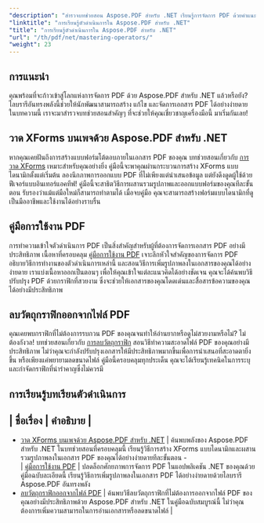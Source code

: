 ```yaml
---
"description": "สำรวจบทช่วยสอน Aspose.PDF สำหรับ .NET เรียนรู้การจัดการ PDF ด้วยคำแนะนำปฏิบัติเกี่ยวกับ XForms ตัวดำเนินการ PDF และการลบวัตถุกราฟิก"
"linktitle": "การเรียนรู้ตัวดำเนินการใน Aspose.PDF สำหรับ .NET"
"title": "การเรียนรู้ตัวดำเนินการใน Aspose.PDF สำหรับ .NET"
"url": "/th/pdf/net/mastering-operators/"
"weight": 23
---
```


## การแนะนำ

คุณพร้อมที่จะก้าวเข้าสู่โลกแห่งการจัดการ PDF ด้วย Aspose.PDF สำหรับ .NET แล้วหรือยัง? ไลบรารีอันทรงพลังนี้ช่วยให้นักพัฒนาสามารถสร้าง แก้ไข และจัดการเอกสาร PDF ได้อย่างง่ายดาย ในบทความนี้ เราจะมาสำรวจบทช่วยสอนสำคัญๆ ที่จะช่วยให้คุณเชี่ยวชาญเครื่องมือนี้ มาเริ่มกันเลย!

## วาด XForms บนเพจด้วย Aspose.PDF สำหรับ .NET
หากคุณเคยฝันถึงการสร้างแบบฟอร์มโต้ตอบภายในเอกสาร PDF ของคุณ บทช่วยสอนเกี่ยวกับ [การวาด XForms](./draw-xforms-on-page/) เหมาะสำหรับคุณอย่างยิ่ง คู่มือนี้จะพาคุณผ่านกระบวนการสร้าง XForms แบบไดนามิกตั้งแต่เริ่มต้น ลองนึกภาพการออกแบบ PDF ที่ไม่เพียงแต่นำเสนอข้อมูล แต่ยังดึงดูดผู้ใช้ด้วยฟีเจอร์แบบอินเทอร์แอคทีฟ! คู่มือนี้จะสาธิตวิธีการผสานรวมรูปภาพและออกแบบฟอร์มของคุณทีละขั้นตอน รับรองว่าแม้แต่มือใหม่ก็สามารถทำตามได้ เมื่อจบคู่มือ คุณจะสามารถสร้างฟอร์มแบบไดนามิกที่ดูเป็นมืออาชีพและใช้งานได้อย่างราบรื่น

## คู่มือการใช้งาน PDF
การทำความเข้าใจตัวดำเนินการ PDF เป็นสิ่งสำคัญสำหรับผู้ที่ต้องการจัดการเอกสาร PDF อย่างมีประสิทธิภาพ เนื้อหาที่ครอบคลุม [คู่มือการใช้งาน PDF](./guide-to-pdf-operators/) เจาะลึกหัวใจสำคัญของการจัดการ PDF อธิบายวิธีการทำงานของตัวดำเนินการเหล่านี้ และสอนวิธีการเพิ่มรูปภาพลงในเอกสารของคุณได้อย่างง่ายดาย เราแบ่งเนื้อหาออกเป็นตอนๆ เพื่อให้คุณเข้าใจแต่ละแนวคิดได้อย่างชัดเจน คุณจะได้ค้นพบวิธีปรับปรุง PDF ด้วยกราฟิกที่สวยงาม ซึ่งจะช่วยให้เอกสารของคุณโดดเด่นและสื่อสารข้อความของคุณได้อย่างมีประสิทธิภาพ

## ลบวัตถุกราฟิกออกจากไฟล์ PDF
คุณเคยพบกราฟิกที่ไม่ต้องการรบกวน PDF ของคุณจนทำให้อ่านยากหรือดูไม่สวยงามหรือไม่? ไม่ต้องกังวล! บทช่วยสอนเกี่ยวกับ [การลบวัตถุกราฟิก](./remove-graphics-objects-from-pdf-file/) สอนวิธีทำความสะอาดไฟล์ PDF ของคุณอย่างมีประสิทธิภาพ ไม่ว่าคุณจะกำลังปรับปรุงเอกสารให้มีประสิทธิภาพมากขึ้นเพื่อการนำเสนอที่สะอาดตายิ่งขึ้น หรือเพียงแค่พยายามลดขนาดไฟล์ คู่มือนี้ครอบคลุมทุกประเด็น คุณจะได้เรียนรู้เทคนิคในการระบุและกำจัดกราฟิกที่น่ารำคาญซึ่งไม่ควรมี 

## การเรียนรู้บทเรียนตัวดำเนินการ
| ชื่อเรื่อง | คำอธิบาย |
- 
- [วาด XForms บนเพจด้วย Aspose.PDF สำหรับ .NET](./draw-xforms-on-page/) | ค้นพบพลังของ Aspose.PDF สำหรับ .NET ในบทช่วยสอนที่ครอบคลุมนี้ เรียนรู้วิธีการสร้าง XForms แบบไดนามิกและผสานรวมรูปภาพลงในเอกสาร PDF ของคุณได้อย่างง่ายดายทีละขั้นตอน -  
| [คู่มือการใช้งาน PDF](./guide-to-pdf-operators/) | ปลดล็อกศักยภาพการจัดการ PDF ในแอปพลิเคชัน .NET ของคุณด้วยคู่มือฉบับละเอียดนี้ เรียนรู้วิธีการเพิ่มรูปภาพลงในเอกสาร PDF ได้อย่างง่ายดายด้วยไลบรารี Aspose.PDF อันทรงพลัง  
- [ลบวัตถุกราฟิกออกจากไฟล์ PDF](./remove-graphics-objects-from-pdf-file/) | ค้นพบวิธีลบวัตถุกราฟิกที่ไม่ต้องการออกจากไฟล์ PDF ของคุณอย่างมีประสิทธิภาพด้วย Aspose.PDF สำหรับ .NET ในคู่มือฉบับสมบูรณ์นี้ ไม่ว่าคุณต้องการเพิ่มความสามารถในการอ่านเอกสารหรือลดขนาดไฟล์ |